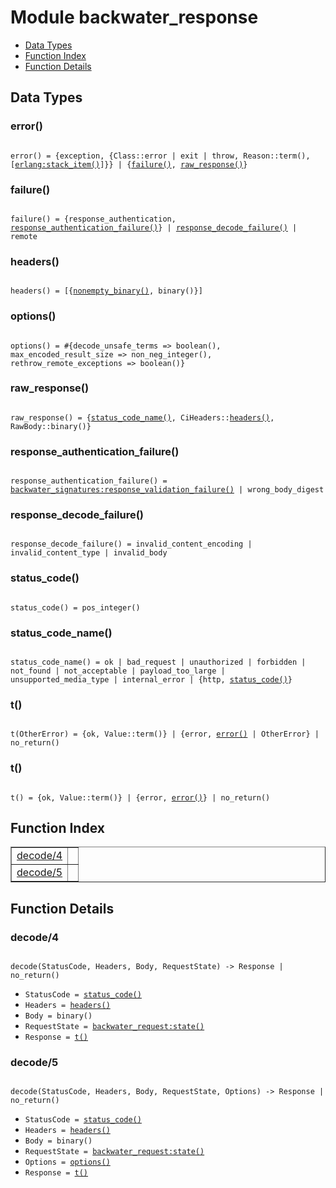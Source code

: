 

# Module backwater_response #
* [Data Types](#types)
* [Function Index](#index)
* [Function Details](#functions)

<a name="types"></a>

## Data Types ##




### <a name="type-error">error()</a> ###


<pre><code>
error() = {exception, {Class::error | exit | throw, Reason::term(), [<a href="erlang.md#type-stack_item">erlang:stack_item()</a>]}} | {<a href="#type-failure">failure()</a>, <a href="#type-raw_response">raw_response()</a>}
</code></pre>




### <a name="type-failure">failure()</a> ###


<pre><code>
failure() = {response_authentication, <a href="#type-response_authentication_failure">response_authentication_failure()</a>} | <a href="#type-response_decode_failure">response_decode_failure()</a> | remote
</code></pre>




### <a name="type-headers">headers()</a> ###


<pre><code>
headers() = [{<a href="#type-nonempty_binary">nonempty_binary()</a>, binary()}]
</code></pre>




### <a name="type-options">options()</a> ###


<pre><code>
options() = #{decode_unsafe_terms =&gt; boolean(), max_encoded_result_size =&gt; non_neg_integer(), rethrow_remote_exceptions =&gt; boolean()}
</code></pre>




### <a name="type-raw_response">raw_response()</a> ###


<pre><code>
raw_response() = {<a href="#type-status_code_name">status_code_name()</a>, CiHeaders::<a href="#type-headers">headers()</a>, RawBody::binary()}
</code></pre>




### <a name="type-response_authentication_failure">response_authentication_failure()</a> ###


<pre><code>
response_authentication_failure() = <a href="backwater_signatures.md#type-response_validation_failure">backwater_signatures:response_validation_failure()</a> | wrong_body_digest
</code></pre>




### <a name="type-response_decode_failure">response_decode_failure()</a> ###


<pre><code>
response_decode_failure() = invalid_content_encoding | invalid_content_type | invalid_body
</code></pre>




### <a name="type-status_code">status_code()</a> ###


<pre><code>
status_code() = pos_integer()
</code></pre>




### <a name="type-status_code_name">status_code_name()</a> ###


<pre><code>
status_code_name() = ok | bad_request | unauthorized | forbidden | not_found | not_acceptable | payload_too_large | unsupported_media_type | internal_error | {http, <a href="#type-status_code">status_code()</a>}
</code></pre>




### <a name="type-t">t()</a> ###


<pre><code>
t(OtherError) = {ok, Value::term()} | {error, <a href="#type-error">error()</a> | OtherError} | no_return()
</code></pre>




### <a name="type-t">t()</a> ###


<pre><code>
t() = {ok, Value::term()} | {error, <a href="#type-error">error()</a>} | no_return()
</code></pre>

<a name="index"></a>

## Function Index ##


<table width="100%" border="1" cellspacing="0" cellpadding="2" summary="function index"><tr><td valign="top"><a href="#decode-4">decode/4</a></td><td></td></tr><tr><td valign="top"><a href="#decode-5">decode/5</a></td><td></td></tr></table>


<a name="functions"></a>

## Function Details ##

<a name="decode-4"></a>

### decode/4 ###

<pre><code>
decode(StatusCode, Headers, Body, RequestState) -&gt; Response | no_return()
</code></pre>

<ul class="definitions"><li><code>StatusCode = <a href="#type-status_code">status_code()</a></code></li><li><code>Headers = <a href="#type-headers">headers()</a></code></li><li><code>Body = binary()</code></li><li><code>RequestState = <a href="backwater_request.md#type-state">backwater_request:state()</a></code></li><li><code>Response = <a href="#type-t">t()</a></code></li></ul>

<a name="decode-5"></a>

### decode/5 ###

<pre><code>
decode(StatusCode, Headers, Body, RequestState, Options) -&gt; Response | no_return()
</code></pre>

<ul class="definitions"><li><code>StatusCode = <a href="#type-status_code">status_code()</a></code></li><li><code>Headers = <a href="#type-headers">headers()</a></code></li><li><code>Body = binary()</code></li><li><code>RequestState = <a href="backwater_request.md#type-state">backwater_request:state()</a></code></li><li><code>Options = <a href="#type-options">options()</a></code></li><li><code>Response = <a href="#type-t">t()</a></code></li></ul>

